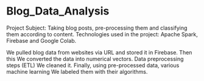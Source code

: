 # Blog_Data_Analysis


Project Subject: Taking blog posts, pre-processing them and classifying them according to content.
Technologies used in the project: Apache Spark, Firebase and Google Colab.

We pulled blog data from websites via URL and stored it in Firebase. Then this
We converted the data into numerical vectors. Data preprocessing steps (ETL)
We cleaned it. Finally, using pre-processed data, various machine learning
We labeled them with their algorithms.
